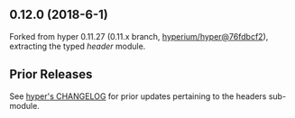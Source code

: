 ## 0.12.0 (2018-6-1)

Forked from hyper 0.11.27 (0.11.x branch, [hyperium/hyper@76fdbcf2]),
e*x*tracting the typed *header* module.

## Prior Releases

See [hyper's CHANGELOG] for prior updates pertaining to the headers
sub-module.

[hyper's CHANGELOG]: https://github.com/hyperium/hyper/blob/0.11.x/CHANGELOG.md
[hyperium/hyper@76fdbcf2]: https://github.com/hyperium/hyper/commit/76fdbcf2
